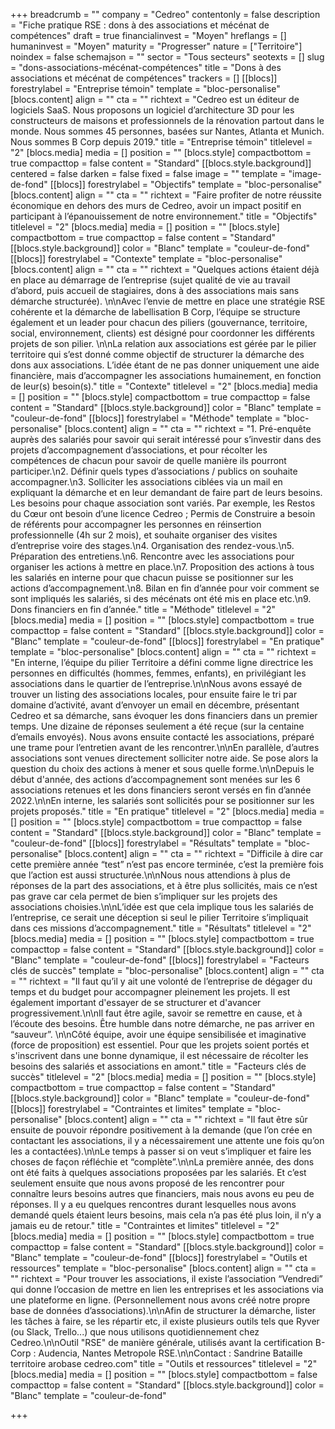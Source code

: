 +++
breadcrumb = ""
company = "Cedreo"
contentonly = false
description = "Fiche pratique RSE : dons à des associations et mécénat de compétences"
draft = true
financialinvest = "Moyen"
hreflangs = []
humaninvest = "Moyen"
maturity = "Progresser"
nature = ["Territoire"]
noindex = false
schemajson = ""
sector = "Tous secteurs"
seotexts = []
slug = "dons-associations-mécénat-compétences"
title = "Dons à des associations et mécénat de compétences"
trackers = []
[[blocs]]
forestrylabel = "Entreprise témoin"
template = "bloc-personalise"
[blocs.content]
align = ""
cta = ""
richtext = "Cedreo est un éditeur de logiciels SaaS. Nous proposons un logiciel d’architecture 3D pour les constructeurs de maisons et professionnels de la rénovation partout dans le monde. Nous sommes 45 personnes, basées sur Nantes, Atlanta et Munich. Nous sommes B Corp depuis 2019."
title = "Entreprise témoin"
titlelevel = "2"
[blocs.media]
media = []
position = ""
[blocs.style]
compactbottom = true
compacttop = false
content = "Standard"
[[blocs.style.background]]
centered = false
darken = false
fixed = false
image = ""
template = "image-de-fond"
[[blocs]]
forestrylabel = "Objectifs"
template = "bloc-personalise"
[blocs.content]
align = ""
cta = ""
richtext = "Faire profiter de notre réussite économique en dehors des murs de Cedreo, avoir un impact positif en participant à l’épanouissement de notre environnement."
title = "Objectifs"
titlelevel = "2"
[blocs.media]
media = []
position = ""
[blocs.style]
compactbottom = true
compacttop = false
content = "Standard"
[[blocs.style.background]]
color = "Blanc"
template = "couleur-de-fond"
[[blocs]]
forestrylabel = "Contexte"
template = "bloc-personalise"
[blocs.content]
align = ""
cta = ""
richtext = "Quelques actions étaient déjà en place au démarrage de l’entreprise (sujet qualité de vie au travail d’abord, puis accueil de stagiaires, dons à des associations mais sans démarche structurée). \n\nAvec l’envie de mettre en place une stratégie RSE cohérente et la démarche de labellisation B Corp, l’équipe se structure également et un leader pour chacun des piliers (gouvernance, territoire, social, environnement, clients) est désigné pour coordonner les différents projets de son pilier. \n\nLa relation aux associations est gérée par le pilier territoire qui s’est donné comme objectif de structurer la démarche des dons aux associations. L’idée étant de ne pas donner uniquement une aide financière, mais d’accompagner les associations humainement, en fonction de leur(s) besoin(s)."
title = "Contexte"
titlelevel = "2"
[blocs.media]
media = []
position = ""
[blocs.style]
compactbottom = true
compacttop = false
content = "Standard"
[[blocs.style.background]]
color = "Blanc"
template = "couleur-de-fond"
[[blocs]]
forestrylabel = "Méthode"
template = "bloc-personalise"
[blocs.content]
align = ""
cta = ""
richtext = "1. Pré-enquête auprès des salariés pour savoir qui serait intéressé pour s’investir dans des projets d’accompagnement d’associations, et pour récolter les compétences de chacun pour savoir de quelle manière ils pourront participer.\n2. Définir quels types d’associations / publics on souhaite accompagner.\n3. Solliciter les associations ciblées via un mail en expliquant la démarche et en leur demandant de faire part de leurs besoins. Les besoins pour chaque association sont variés. Par exemple, les Restos du Cœur ont besoin d’une licence Cedreo ; Permis de Construire a besoin de référents pour accompagner les personnes en réinsertion professionnelle (4h sur 2 mois), et souhaite organiser des visites d’entreprise voire des stages.\n4. Organisation des rendez-vous.\n5. Préparation des entretiens.\n6. Rencontre avec les associations pour organiser les actions à mettre en place.\n7. Proposition des actions à tous les salariés en interne pour que chacun puisse se positionner sur les actions d’accompagnement.\n8. Bilan en fin d’année pour voir comment se sont impliqués les salariés, si des mécénats ont été mis en place etc.\n9. Dons financiers en fin d’année."
title = "Méthode"
titlelevel = "2"
[blocs.media]
media = []
position = ""
[blocs.style]
compactbottom = true
compacttop = false
content = "Standard"
[[blocs.style.background]]
color = "Blanc"
template = "couleur-de-fond"
[[blocs]]
forestrylabel = "En pratique"
template = "bloc-personalise"
[blocs.content]
align = ""
cta = ""
richtext = "En interne, l’équipe du pilier Territoire a défini comme ligne directrice les personnes en difficultés (hommes, femmes, enfants), en privilégiant les associations dans le quartier de l’entreprise.\n\nNous avons essayé de trouver un listing des associations locales, pour ensuite faire le tri par domaine d’activité, avant d’envoyer un email en décembre, présentant Cedreo et sa démarche, sans évoquer les dons financiers dans un premier temps. Une dizaine de réponses seulement a été reçue (sur la centaine d’emails envoyés). Nous avons ensuite contacté les associations, préparé une trame pour l’entretien avant de les rencontrer.\n\nEn parallèle, d’autres associations sont venues directement solliciter notre aide. Se pose alors la question du choix des actions à mener et sous quelle forme.\n\nDepuis le début d'année, des actions d’accompagnement sont menées sur les 6 associations retenues et les dons financiers seront versés en fin d’année 2022.\n\nEn interne, les salariés sont sollicités pour se positionner sur les projets proposés."
title = "En pratique"
titlelevel = "2"
[blocs.media]
media = []
position = ""
[blocs.style]
compactbottom = true
compacttop = false
content = "Standard"
[[blocs.style.background]]
color = "Blanc"
template = "couleur-de-fond"
[[blocs]]
forestrylabel = "Résultats"
template = "bloc-personalise"
[blocs.content]
align = ""
cta = ""
richtext = "Difficile à dire car cette première année “test” n’est pas encore terminée, c’est la première fois que l’action est aussi structurée.\n\nNous nous attendions à plus de réponses de la part des associations, et à être plus sollicités, mais ce n’est pas grave car cela permet de bien s’impliquer sur les projets des associations choisies.\n\nL’idée est que cela implique tous les salariés de l’entreprise, ce serait une déception si seul le pilier Territoire s’impliquait dans ces missions d’accompagnement."
title = "Résultats"
titlelevel = "2"
[blocs.media]
media = []
position = ""
[blocs.style]
compactbottom = true
compacttop = false
content = "Standard"
[[blocs.style.background]]
color = "Blanc"
template = "couleur-de-fond"
[[blocs]]
forestrylabel = "Facteurs clés de succès"
template = "bloc-personalise"
[blocs.content]
align = ""
cta = ""
richtext = "Il faut qu’il y ait une volonté de l’entreprise de dégager du temps et du budget pour accompagner pleinement les projets. Il est également important d'essayer de se structurer et d'avancer progressivement.\n\nIl faut être agile, savoir se remettre en cause, et à l’écoute des besoins. Être humble dans notre démarche, ne pas arriver en “sauveur”. \n\nCôté équipe, avoir une équipe sensibilisée et imaginative (force de proposition) est essentiel. Pour que les projets soient portés et s'inscrivent dans une bonne dynamique, il est nécessaire de récolter les besoins des salariés et associations en amont."
title = "Facteurs clés de succès"
titlelevel = "2"
[blocs.media]
media = []
position = ""
[blocs.style]
compactbottom = true
compacttop = false
content = "Standard"
[[blocs.style.background]]
color = "Blanc"
template = "couleur-de-fond"
[[blocs]]
forestrylabel = "Contraintes et limites"
template = "bloc-personalise"
[blocs.content]
align = ""
cta = ""
richtext = "Il faut être sûr ensuite de pouvoir répondre positivement à la demande (que l’on crée en contactant les associations, il y a nécessairement une attente une fois qu’on les a contactées).\n\nLe temps à passer si on veut s’impliquer et faire les choses de façon réfléchie et “complète”.\n\nLa première année, des dons ont été faits à quelques associations proposées par les salariés. Et c’est seulement ensuite que nous avons proposé de les rencontrer pour connaître leurs besoins autres que financiers, mais nous avons eu peu de réponses. Il y a eu quelques rencontres durant lesquelles nous avons demandé quels étaient leurs besoins, mais cela n’a pas été plus loin, il n’y a jamais eu de retour."
title = "Contraintes et limites"
titlelevel = "2"
[blocs.media]
media = []
position = ""
[blocs.style]
compactbottom = true
compacttop = false
content = "Standard"
[[blocs.style.background]]
color = "Blanc"
template = "couleur-de-fond"
[[blocs]]
forestrylabel = "Outils et ressources"
template = "bloc-personalise"
[blocs.content]
align = ""
cta = ""
richtext = "Pour trouver les associations, il existe l’association “Vendredi” qui donne l’occasion de mettre en lien les entreprises et les associations via une plateforme en ligne. (Personnellement nous avons créé notre propre base de données d’associations).\n\nAfin de structurer la démarche, lister les tâches à faire, se les répartir etc, il existe plusieurs outils tels que Ryver (ou Slack, Trello...) que nous utilisons quotidiennement chez Cedreo.\n\nOutil \"RSE\" de manière générale, utilisés avant la certification B-Corp : Audencia, Nantes Metropole RSE.\n\nContact : Sandrine Bataille territoire arobase cedreo.com"
title = "Outils et ressources"
titlelevel = "2"
[blocs.media]
media = []
position = ""
[blocs.style]
compactbottom = false
compacttop = false
content = "Standard"
[[blocs.style.background]]
color = "Blanc"
template = "couleur-de-fond"

+++
